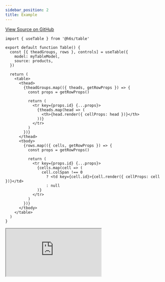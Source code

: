 ```yaml
---
sidebar_position: 2
title: Example
---
```


[View Source on GitHub](https://github.com/h6s-dev/h6s/blob/main/examples/react/src/pages/table/index.tsx)

```tsx
import { useTable } from '@h6s/table'

export default function Table() {
  const [{ theadGroups, rows }, controls] = useTable({
    model: myTableModel,
    source: products,
  })

  return (
    <table>
      <thead>
        {theadGroups.map(({ theads, getRowProps }) => {
          const props = getRowProps()

          return (
            <tr key={props.id} {...props}>
              {theads.map(head => (
                <th>{head.render({ cellProps: head })}</th>
              ))}
            </tr>
          )
        })}
      </thead>
      <tbody>
        {rows.map(({ cells, getRowProps }) => {
          const props = getRowProps()

          return (
            <tr key={props.id} {...props}>
              {cells.map(cell => (
                cell.colSpan !== 0
                  ? <td key={cell.id}>{cell.render({ cellProps: cell })}</td>
                  : null
              )}
            </tr>
          )
        })}
      </tbody>
    </table>
  )
}
```

<iframe
  src="https://react-examples.h6s.dev/table"
  title="@h6s/table example"
  allow="accelerometer; ambient-light-sensor; camera; encrypted-media; geolocation; gyroscope; hid; microphone; midi; payment; usb; vr; xr-spatial-tracking"
  sandbox="allow-forms allow-modals allow-popups allow-presentation allow-same-origin allow-scripts"
  style={{
    width: '100%',
    height: '75vh',
    border: '0',
    borderRadius: 8,
    overflow: 'hidden',
    position: 'static',
    zIndex: 0,
  }}
></iframe>

